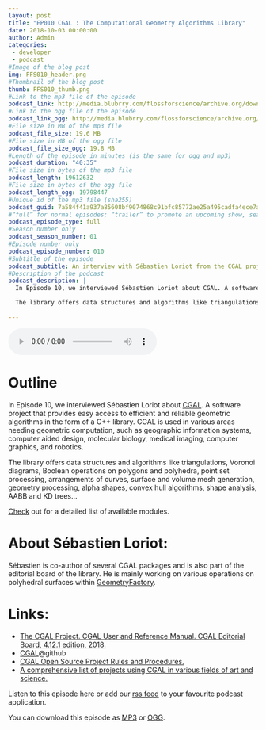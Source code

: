 ```yaml
---
layout: post
title: "EP010 CGAL : The Computational Geometry Algorithms Library"
date: 2018-10-03 00:00:00
author: Admin
categories: 
 - developer
 - podcast
#Image of the blog post
img: FFS010_header.png
#Thumbnail of the blog post
thumb: FFS010_thumb.png
#Link to the mp3 file of the episode
podcast_link: http://media.blubrry.com/flossforscience/archive.org/download/FlossforscienceEp010CgalTheComputationalGeometryAlgorithmsLibrary/FLOSSforscience_EP010_CGAL.mp3
#Link to the ogg file of the episode
podcast_link_ogg: http://media.blubrry.com/flossforscience/archive.org/download/FlossforscienceEp010CgalTheComputationalGeometryAlgorithmsLibrary/FLOSSforscience_EP010_CGAL.ogg
#File size in MB of the mp3 file
podcast_file_size: 19.6 MB
#File size in MB of the ogg file
podcast_file_size_ogg: 19.8 MB
#Length of the episode in minutes (is the same for ogg and mp3)
podcast_duration: "40:35"
#File size in bytes of the mp3 file
podcast_length: 19612632
#File size in bytes of the ogg file
podcast_length_ogg: 19798447
#Unique id of the mp3 file (sha255)
podcast_guid: 7a584f41a937a85608bf9074868c91bfc85772ae25a495cadfa4ece7ace66615
#“full” for normal episodes; “trailer” to promote an upcoming show, season, or episode; or “bonus” for extra content related to a show, season, or episode.
podcast_episode_type: full
#Season number only
podcast_season_number: 01
#Episode number only
podcast_episode_number: 010
#Subtitle of the episode 
podcast_subtitle: An interview with Sébastien Loriot from the CGAL project
#Description of the podcast
podcast_description: |
  In Episode 10, we interviewed Sébastien Loriot about CGAL. A software project that provides easy access to efficient and reliable geometric algorithms in the form of a C++ library. CGAL is used in various areas needing geometric computation, such as geographic information systems, computer aided design, molecular biology, medical imaging, computer graphics, and robotics.

  The library offers data structures and algorithms like triangulations, Voronoi diagrams, Boolean operations on polygons and polyhedra, point set processing, arrangements of curves, surface and volume mesh generation, geometry processing, alpha shapes, convex hull algorithms, shape analysis, AABB and KD trees...
 
---
```


<audio controls>
  <source src="http://media.blubrry.com/flossforscience/archive.org/download/FlossforscienceEp010CgalTheComputationalGeometryAlgorithmsLibrary/FLOSSforscience_EP010_CGAL.ogg" type="audio/ogg">
  <source src="http://media.blubrry.com/flossforscience/archive.org/download/FlossforscienceEp010CgalTheComputationalGeometryAlgorithmsLibrary/FLOSSforscience_EP010_CGAL.mp3" type="audio/mpeg">
Your browser does not support the audio element.
</audio>

# Outline

In Episode 10, we interviewed Sébastien Loriot about [CGAL](https://www.cgal.org/). A software project that provides easy access to efficient and reliable geometric algorithms in the form of a C++ library. CGAL is used in various areas needing geometric computation, such as geographic information systems, computer aided design, molecular biology, medical imaging, computer graphics, and robotics.

The library offers data structures and algorithms like triangulations, Voronoi diagrams, Boolean operations on polygons and polyhedra, point set processing, arrangements of curves, surface and volume mesh generation, geometry processing, alpha shapes, convex hull algorithms, shape analysis, AABB and KD trees...

[Check](https://doc.cgal.org/latest/Manual/packages.html) out for a detailed list of available modules. 

# About Sébastien Loriot: 

Sébastien is co-author of several CGAL packages and is also part of the editorial board of the library. He is mainly working on various operations on polyhedral surfaces within [GeometryFactory](https://geometryfactory.com/). 


# Links:

* [The CGAL Project. CGAL User and Reference Manual. CGAL Editorial Board, 4.12.1 edition, 2018.](https://doc.cgal.org/latest/Manual/packages.html)
* [CGAL](https://github.com/CGAL/cgal)@github
* [CGAL Open Source Project Rules and Procedures.](https://www.cgal.org/project_rules.html)
* [A comprehensive list of projects using CGAL in various fields of art and science.](https://www.cgal.org/projects.html)


Listen to this episode here or add our [rss feed](https://flossforscience.github.io/feed.xml) to your favourite podcast application. 

You can download this episode as [MP3](http://media.blubrry.com/flossforscience/archive.org/download/FlossforscienceEp010CgalTheComputationalGeometryAlgorithmsLibrary/FLOSSforscience_EP010_CGAL.mp3) or [OGG](http://media.blubrry.com/flossforscience/archive.org/download/FlossforscienceEp010CgalTheComputationalGeometryAlgorithmsLibrary/FLOSSforscience_EP010_CGAL.ogg). 
